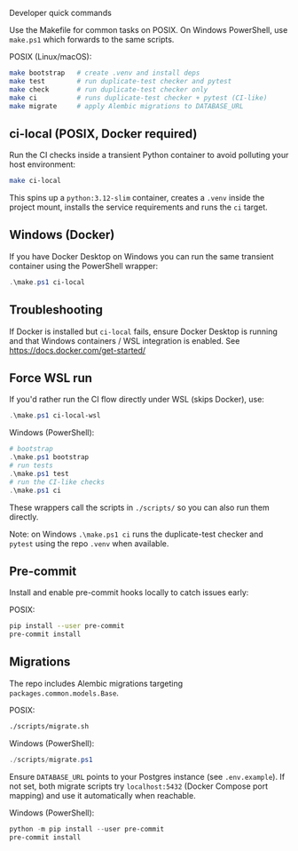 Developer quick commands

Use the Makefile for common tasks on POSIX. On Windows PowerShell, use `make.ps1` which forwards to the same scripts.

POSIX (Linux/macOS):

```sh
make bootstrap   # create .venv and install deps
make test        # run duplicate-test checker and pytest
make check       # run duplicate-test checker only
make ci          # runs duplicate-test checker + pytest (CI-like)
make migrate     # apply Alembic migrations to DATABASE_URL
```
ci-local (POSIX, Docker required)
--------------------------------
Run the CI checks inside a transient Python container to avoid polluting your host environment:

```sh
make ci-local
```

This spins up a `python:3.12-slim` container, creates a `.venv` inside the project mount, installs the service requirements and runs the `ci` target.

Windows (Docker)
-----------------
If you have Docker Desktop on Windows you can run the same transient container using the PowerShell wrapper:

```powershell
.\make.ps1 ci-local
```

Troubleshooting
---------------
If Docker is installed but `ci-local` fails, ensure Docker Desktop is running and that Windows containers / WSL integration is enabled. See https://docs.docker.com/get-started/

Force WSL run
-------------
If you'd rather run the CI flow directly under WSL (skips Docker), use:

```powershell
.\make.ps1 ci-local-wsl
```

Windows (PowerShell):

```powershell
# bootstrap
.\make.ps1 bootstrap
# run tests
.\make.ps1 test
# run the CI-like checks
.\make.ps1 ci
```

These wrappers call the scripts in `./scripts/` so you can also run them directly.

Note: on Windows `.\make.ps1 ci` runs the duplicate-test checker and `pytest` using the repo `.venv` when available.

Pre-commit
----------
Install and enable pre-commit hooks locally to catch issues early:

POSIX:
```sh
pip install --user pre-commit
pre-commit install
```

Migrations
----------
The repo includes Alembic migrations targeting `packages.common.models.Base`.

POSIX:
```sh
./scripts/migrate.sh
```

Windows (PowerShell):
```powershell
./scripts/migrate.ps1
```

Ensure `DATABASE_URL` points to your Postgres instance (see `.env.example`). If not set, both migrate scripts try `localhost:5432` (Docker Compose port mapping) and use it automatically when reachable.

Windows (PowerShell):
```powershell
python -m pip install --user pre-commit
pre-commit install
```

